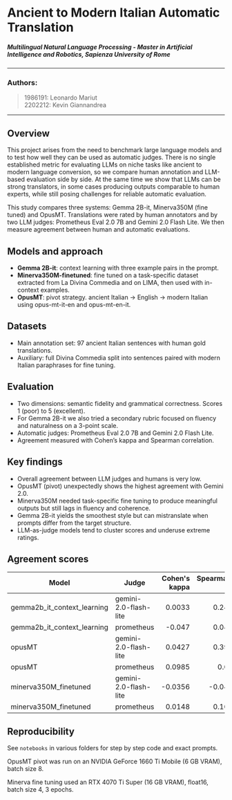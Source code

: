 # Ancient to Modern Italian Automatic Translation

##### Multilingual Natural Language Processing - Master in Artificial Intelligence and Robotics, Sapienza University of Rome

---

### Authors:
> 1986191: Leonardo Mariut \
> 2202212: Kevin Giannandrea

---

## Overview

This project arises from the need to benchmark large language models and to test how well they can be used as automatic judges. There is no single established metric for evaluating LLMs on niche tasks like ancient to modern language conversion, so we compare human annotation and LLM-based evaluation side by side. At the same time we show that LLMs can be strong translators, in some cases producing outputs comparable to human experts, while still posing challenges for reliable automatic evaluation.

This study compares three systems: Gemma 2B-it, Minerva350M (fine tuned) and OpusMT.
Translations were rated by human annotators and by two LLM judges: Prometheus Eval 2.0 7B and Gemini 2.0 Flash Lite.
We then measure agreement between human and automatic evaluations.

## Models and approach

* **Gemma 2B-it**: context learning with three example pairs in the prompt.
* **Minerva350M-finetuned**: fine tuned on a task-specific dataset extracted from La Divina Commedia and on LIMA, then used with in-context examples.
* **OpusMT**: pivot strategy. ancient Italian → English → modern Italian using opus-mt-it-en and opus-mt-en-it.

## Datasets

* Main annotation set: 97 ancient Italian sentences with human gold translations.
* Auxiliary: full Divina Commedia split into sentences paired with modern Italian paraphrases for fine tuning.

## Evaluation

* Two dimensions: semantic fidelity and grammatical correctness. Scores 1 (poor) to 5 (excellent).
* For Gemma 2B-it we also tried a secondary rubric focused on fluency and naturalness on a 3-point scale.
* Automatic judges: Prometheus Eval 2.0 7B and Gemini 2.0 Flash Lite.
* Agreement measured with Cohen’s kappa and Spearman correlation.

## Key findings

* Overall agreement between LLM judges and humans is very low.
* OpusMT (pivot) unexpectedly shows the highest agreement with Gemini 2.0.
* Minerva350M needed task-specific fine tuning to produce meaningful outputs but still lags in fluency and coherence.
* Gemma 2B-it yields the smoothest style but can mistranslate when prompts differ from the target structure.
* LLM-as-judge models tend to cluster scores and underuse extreme ratings.

## Agreement scores

| Model                          | Judge                 | Cohen's kappa | Spearman's rho |
| ------------------------------ | --------------------- | ------------: | -------------: |
| gemma2b\_it\_context\_learning | gemini-2.0-flash-lite |        0.0033 |         0.2463 |
| gemma2b\_it\_context\_learning | prometheus            |        -0.047 |         0.0406 |
| opusMT                         | gemini-2.0-flash-lite |        0.0427 |         0.3939 |
| opusMT                         | prometheus            |        0.0985 |          0.079 |
| minerva350M\_finetuned         | gemini-2.0-flash-lite |       -0.0356 |        -0.0459 |
| minerva350M\_finetuned         | prometheus            |        0.0148 |         0.1026 |

## Reproducibility

See `notebooks` in various folders for step by step code and exact prompts.

OpusMT pivot was run on an NVIDIA GeForce 1660 Ti Mobile (6 GB VRAM), batch size 8.

Minerva fine tuning used an RTX 4070 Ti Super (16 GB VRAM), float16, batch size 4, 3 epochs.